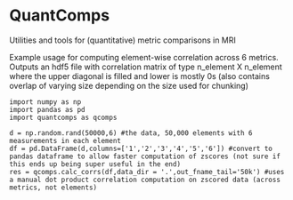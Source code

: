 # QuantComps
Utilities and tools for (quantitative) metric comparisons in MRI

Example usage for computing element-wise correlation across 6 metrics. Outputs an hdf5 file with correlation matrix of type n_element X n_element where the upper diagonal is filled and lower is mostly 0s (also contains overlap of varying size depending on the size used for chunking)

```
import numpy as np
import pandas as pd
import quantcomps as qcomps

d = np.random.rand(50000,6) #the data, 50,000 elements with 6 measurements in each element
df = pd.DataFrame(d,columns=['1','2','3','4','5','6']) #convert to pandas dataframe to allow faster computation of zscores (not sure if this ends up being super useful in the end)
res = qcomps.calc_corrs(df,data_dir = '.',out_fname_tail='50k') #uses a manual dot product correlation computation on zscored data (across metrics, not elements)
```
